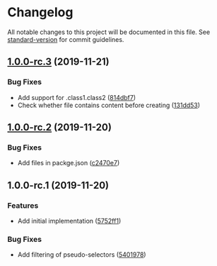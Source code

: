 # Changelog

All notable changes to this project will be documented in this file. See [standard-version](https://github.com/conventional-changelog/standard-version) for commit guidelines.

## [1.0.0-rc.3](https://github.com/relekang/postcss-reason-modules/compare/v1.0.0-rc.2...v1.0.0-rc.3) (2019-11-21)


### Bug Fixes

* Add support for .class1.class2 ([814dbf7](https://github.com/relekang/postcss-reason-modules/commit/814dbf7f70b4999d1aa22cd4ef7fe010ccf88b79))
* Check whether file contains content before creating ([131dd53](https://github.com/relekang/postcss-reason-modules/commit/131dd5357bc466d8eb5528b0d33636b99c36acd2))

## [1.0.0-rc.2](https://github.com/relekang/postcss-reason-modules/compare/v1.0.0-rc.1...v1.0.0-rc.2) (2019-11-20)


### Bug Fixes

* Add files in packge.json ([c2470e7](https://github.com/relekang/postcss-reason-modules/commit/c2470e7f86a8d1465ccdb01d64fe48950d21fdba))

## 1.0.0-rc.1 (2019-11-20)


### Features

* Add initial implementation ([5752ff1](https://github.com/relekang/postcss-reason-modules/commit/5752ff147a555c0c459c2dd597f236ba1cd07afd))


### Bug Fixes

* Add filtering of pseudo-selectors ([5401978](https://github.com/relekang/postcss-reason-modules/commit/54019780644fded685068ff85319f6e3c18fe842))
